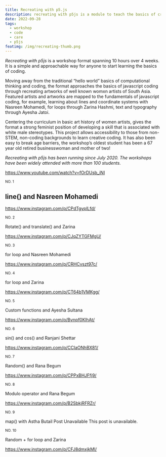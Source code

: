 ```yaml
---
title: Recreating with p5.js
description: recreating with p5js is a module to teach the basics of creative coding
date: 2022-09-28
tags: 
  - workshop
  - code
  - care
  - p5js
featimg: /img/recreating-thumb.png
---
```

*Recreating with p5js* is a workshop format spanning 10 hours over 4 weeks. It is a simple and approachable way for anyone to start learning the basics of coding. 

Moving away from the traditional “hello world” basics of computational thinking and coding, the format approaches the basics of javascript coding through recreating artworks of well known womxn artists of South Asia. Featured artists and artworks are mapped to the fundamentals of javascript coding, for example, learning about lines and coordinate systems with Nasreen Mohamedi, for loops through Zarina Hashmi, text and typography through Ayesha Jatoi. 

Centering the curriculum in basic art history of women artists, gives the format a strong feminist position of developing a skill that is associated with white male stereotypes. This project allows accessibility to those from non-STEM, non-coding  backgrounds to learn creative coding. It has also been easy to break age barriers, the workshop’s oldest student has been a 67 year old retired businesswoman and mother of two! 

*Recreating with p5js has been running since July 2020. The workshops have been widely attended with more than 100 students.* 

https://www.youtube.com/watch?v=fOrDUsb_iNI

<sup>NO. 1</sup>

## line() and Nasreen Mohamedi

https://www.instagram.com/p/CPdTgyplLfd/

<sup>NO. 2</sup>

Rotate() and translate() and Zarina

https://www.instagram.com/p/CJqZYTGFMgU/


<sup>NO. 3</sup>

for loop and Nasreen Mohamedi

https://www.instagram.com/p/CRHCvszt97c/

<sup>NO. 4</sup>

for loop and Zarina

https://www.instagram.com/p/CT64b1VMKgg/

<sup>NO. 5</sup>

Custom functions and Ayesha Sultana

https://www.instagram.com/p/Bvnpf0KlhAt/

<sup>NO. 6</sup>

sin() and cos() and Ranjani Shettar

https://www.instagram.com/p/CCIaONhBX81/

<sup>NO. 7</sup>

Random() and Rana Begum

https://www.instagram.com/p/CPPxBHJFfj9/

<sup>NO. 8</sup>

Modulo operator and Rana Begum

https://www.instagram.com/p/B2SbkjRFRZr/

<sup>NO. 9</sup>

map() with Astha Butail
Post Unavailable
This post is unavailable.

<sup>NO. 10</sup>

Random + for loop and Zarina

https://www.instagram.com/p/CFJ8dmxjkMl/


